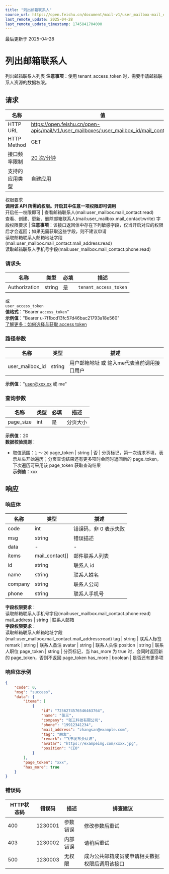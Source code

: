 ```yaml
---
title: "列出邮箱联系人"
source_url: https://open.feishu.cn/document/mail-v1/user_mailbox-mail_contact/list
last_remote_update: 2025-04-28
last_remote_update_timestamp: 1745841704000
---
```

最后更新于 2025-04-28

# 列出邮箱联系人

列出邮箱联系人列表
**注意事项**：使用 tenant_access_token 时，需要申请邮箱联系人资源的数据权限。

## 请求
名称 | 值
---|---
HTTP URL | https://open.feishu.cn/open-apis/mail/v1/user_mailboxes/:user_mailbox_id/mail_contacts
HTTP Method | GET
接口频率限制 | [20 次/分钟](https://open.feishu.cn/document/ukTMukTMukTM/uUzN04SN3QjL1cDN)
支持的应用类型 | 自建应用
权限要求  
            **调用该 API 所需的权限。开启其中任意一项权限即可调用**  
            开启任一权限即可 | 查看邮箱联系人(mail:user_mailbox.mail_contact:read)  
            查看、创建、更新、删除邮箱联系人(mail:user_mailbox.mail_contact:write)
字段权限要求 | **注意事项**：该接口返回体中存在下列敏感字段，仅当开启对应的权限后才会返回；如果无需获取这些字段，则不建议申请  
        读取邮箱联系人邮箱地址字段(mail:user_mailbox.mail_contact.mail_address:read)  
        读取邮箱联系人手机号字段(mail:user_mailbox.mail_contact.phone:read)

### 请求头

名称 | 类型 | 必填 | 描述
--- | --- | --- | ---
Authorization | string | 是 | `tenant_access_token`  
或  
`user_access_token`  
**值格式**："Bearer `access_token`"  
**示例值**："Bearer u-7f1bcd13fc57d46bac21793a18e560"  
[了解更多：如何选择与获取 access token](https://open.feishu.cn/document/uAjLw4CM/ugTN1YjL4UTN24CO1UjN/trouble-shooting/how-to-choose-which-type-of-token-to-use)

### 路径参数

名称 | 类型 | 描述
--- | --- | ---
user_mailbox_id | string | 用户邮箱地址 或 输入me代表当前调用接口用户  
**示例值**："user@xxx.xx 或 me"

### 查询参数

名称 | 类型 | 必填 | 描述
--- | --- | --- | ---
page_size | int | 是 | 分页大小  
**示例值**：20  
**数据校验规则**：  
- 取值范围：`1` ～ `20`
page_token | string | 否 | 分页标记，第一次请求不填，表示从头开始遍历；分页查询结果还有更多项时会同时返回新的 page_token，下次遍历可采用该 page_token 获取查询结果  
**示例值**：xxx

## 响应

### 响应体

名称 | 类型 | 描述
--- | --- | ---
code | int | 错误码，非 0 表示失败
msg | string | 错误描述
data | \- | \-
items | mail_contact\[\] | 邮件联系人列表
id | string | 联系人 id
name | string | 联系人姓名
company | string | 联系人公司
phone | string | 联系人手机号  
**字段权限要求**：  
读取邮箱联系人手机号字段(mail:user_mailbox.mail_contact.phone:read)
mail_address | string | 联系人邮箱  
**字段权限要求**：  
读取邮箱联系人邮箱地址字段(mail:user_mailbox.mail_contact.mail_address:read)
tag | string | 联系人标签
remark | string | 联系人备注
avatar | string | 联系人头像
position | string | 联系人职位
page_token | string | 分页标记，当 has_more 为 true 时，会同时返回新的 page_token，否则不返回 page_token
has_more | boolean | 是否还有更多项

### 响应体示例
```json
{
    "code": 0,
    "msg": "success",
    "data": {
        "items": [
            {
                "id": "7256274576546463764",
                "name": "张三",
                "company": "张三科技有限公司",
                "phone": "19912341234",
                "mail_address": "zhangsan@example.com",
                "tag": "朋友",
                "remark": "飞书发布会认识",
                "avatar": "https://exampeimg.com/xxxx.jpg",
                "position": "CEO"
            }
        ],
        "page_token": "xxx",
        "has_more": true
    }
}
```

### 错误码

HTTP状态码 | 错误码 | 描述 | 排查建议
--- | --- | --- | ---
400 | 1230001 | 参数错误 | 修改参数后重试
403 | 1230002 | 内部错误 | 请稍后重试
500 | 1230003 | 无权限 | 成为公共邮箱成员或申请相关数据权限后调用该接口

